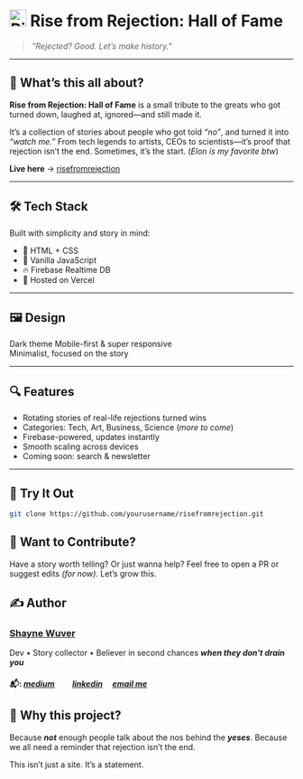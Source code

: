 # <img src="./imgs/risefromrejectionlogo.png" alt="Rise from Rejection Logo" width="30"/> Rise from Rejection: Hall of Fame

> _"Rejected? Good. Let’s make history."_

---

## 🌱 What’s this all about?

**Rise from Rejection: Hall of Fame** is a small tribute to the greats who got turned down, laughed at, ignored—and still made it.

It’s a collection of stories about people who got told _“no”_, and turned it into _“watch me.”_ From tech legends to artists, CEOs to scientists—it’s proof that rejection isn’t the end. Sometimes, it’s the start. (_Elon is my favorite btw_)

**Live here** → [risefromrejection](https://www.risefromrejection.vercel.app)

---

## 🛠 Tech Stack

Built with simplicity and story in mind:

- 🧱 HTML + CSS
- 🧠 Vanilla JavaScript
- 🔥 Firebase Realtime DB
- 🚀 Hosted on Vercel

---

## 🖼️ Design

Dark theme
Mobile-first & super responsive  
Minimalist, focused on the story

---

## 🔍 Features

- Rotating stories of real-life rejections turned wins
- Categories: Tech, Art, Business, Science (_more to come_)
- Firebase-powered, updates instantly
- Smooth scaling across devices
- Coming soon: search & newsletter

---

## 🧪 Try It Out

```bash
git clone https://github.com/yourusername/risefromrejection.git
```

## 🤝 Want to Contribute?

Have a story worth telling? Or just wanna help?
Feel free to open a PR or suggest edits _(for now)_. Let’s grow this.

## ✍️ Author

### [Shayne Wuver]()

Dev • Story collector • Believer in second chances **_when they don't drain you_**

#### 📬: [_medium_](https://medium.com/@wuvershayne)   [_linkedin_](www.linkedin.com/in/shaynewuver)  [_email me_](mailto:wuvershayne@gmail.com)

## 🖤 Why this project?

Because **_not_** enough people talk about the nos behind the **_yeses_**.
Because we all need a reminder that rejection isn’t the end.

This isn’t just a site. It’s a statement.
